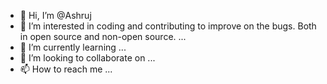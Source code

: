 - 👋 Hi, I’m @Ashruj
- 👀 I’m interested in coding and contributing to improve on the bugs. Both in open source and non-open source. ...
- 🌱 I’m currently learning ...
- 💞️ I’m looking to collaborate on ...
- 📫 How to reach me ...

<!---
Ashruj/Ashruj is a ✨ special ✨ repository because its `README.md` (this file) appears on your GitHub profile.
You can click the Preview link to take a look at your changes.
--->
